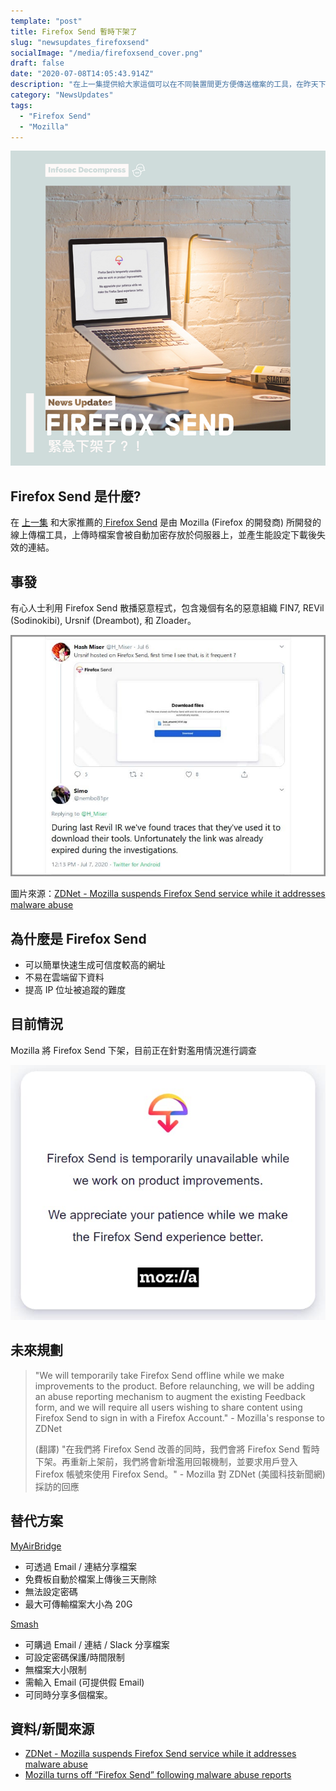 ```yaml
---
template: "post"
title: Firefox Send 暫時下架了
slug: "newsupdates_firefoxsend"
socialImage: "/media/firefoxsend_cover.png"
draft: false
date: "2020-07-08T14:05:43.914Z"
description: "在上一集提供給大家這個可以在不同裝置間更方便傳送檔案的工具，在昨天下架了！"
category: "NewsUpdates"
tags:
  - "Firefox Send"
  - "Mozilla"
---
```


![](/media/firefoxsend_cover.png)

## Firefox Send 是什麼?

在 [上一集](/posts/ep7-computer-habits-that-shouldnt-be-contempted#%E5%85%AC%E7%94%A8%E9%9B%BB%E8%85%A6--%E9%9A%A8%E8%BA%AB%E7%A2%9F-%E4%BD%BF%E7%94%A8%E6%B3%A8%E6%84%8F%E4%BA%8B%E9%A0%85) 和大家推薦的[ Firefox Send](https://send.firefox.com/) 是由 Mozilla (Firefox 的開發商) 所開發的線上傳檔工具，上傳時檔案會被自動加密存放於伺服器上，並產生能設定下載後失效的連結。

## 事發

有心人士利用 Firefox Send 散播惡意程式，包含幾個有名的惡意組織 FIN7, REVil (Sodinokibi), Ursnif (Dreambot), 和 Zloader。

![](/media/firefoxsend_twitter_zdnet.jpg)

圖片來源：[ZDNet - Mozilla suspends Firefox Send service while it addresses malware abuse](https://www.zdnet.com/article/mozilla-suspends-firefox-send-service-while-it-addresses-malware-abuse/)

## 為什麼是 Firefox Send

- 可以簡單快速生成可信度較高的網址
- 不易在雲端留下資料
- 提高 IP 位址被追蹤的難度

## 目前情況

Mozilla 將 Firefox Send 下架，目前正在針對濫用情況進行調查

![](/media/firefoxsend_suspend.jpg)

## 未來規劃

> "We will temporarily take Firefox Send offline while we make improvements to the product. Before relaunching, we will be adding an abuse reporting mechanism to augment the existing Feedback form, and we will require all users wishing to share content using Firefox Send to sign in with a Firefox Account." - Mozilla's response to ZDNet
>
> (翻譯) "在我們將 Firefox Send 改善的同時，我們會將 Firefox Send 暫時下架。再重新上架前，我們將會新增濫用回報機制，並要求用戶登入 Firefox 帳號來使用 Firefox Send。" - Mozilla 對 ZDNet (美國科技新聞網)採訪的回應

## 替代方案

[MyAirBridge](https://www.myairbridge.com/)

- 可透過 Email / 連結分享檔案
- 免費板自動於檔案上傳後三天刪除
- 無法設定密碼
- 最大可傳輸檔案大小為 20G

[Smash](https://fromsmash.com/)

- 可購過 Email / 連結 / Slack 分享檔案
- 可設定密碼保護/時間限制
- 無檔案大小限制
- 需輸入 Email (可提供假 Email)
- 可同時分享多個檔案。

## 資料/新聞來源

- [ZDNet - Mozilla suspends Firefox Send service while it addresses malware abuse](https://www.zdnet.com/article/mozilla-suspends-firefox-send-service-while-it-addresses-malware-abuse/)
- [Mozilla turns off “Firefox Send” following malware abuse reports](https://nakedsecurity.sophos.com/2020/07/08/mozilla-turns-off-firefox-send-following-malware-abuse-reports/)
